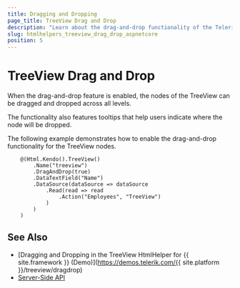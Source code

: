 ```yaml
---
title: Dragging and Dropping
page_title: TreeView Drag and Drop
description: "Learn about the drag-and-drop functionality of the Telerik UI TreeView component for {{ site.framework }}."
slug: htmlhelpers_treeview_drag_drop_aspnetcore
position: 5
---
```


# TreeView Drag and Drop

When the drag-and-drop feature is enabled, the nodes of the TreeView can be dragged and dropped across all levels.

The functionality also features tooltips that help users indicate where the node will be dropped.

The following example demonstrates how to enable the drag-and-drop functionality for the TreeView nodes.

```HtmlHelper
    @(Html.Kendo().TreeView()
        .Name("treeview")
        .DragAndDrop(true)
        .DataTextField("Name")
        .DataSource(dataSource => dataSource
            .Read(read => read
                .Action("Employees", "TreeView")
            )
        )
    )
```

## See Also

* [Dragging and Dropping in the TreeView HtmlHelper for {{ site.framework }} (Demo)](https://demos.telerik.com/{{ site.platform }}/treeview/dragdrop)
* [Server-Side API](/api/treeview)
